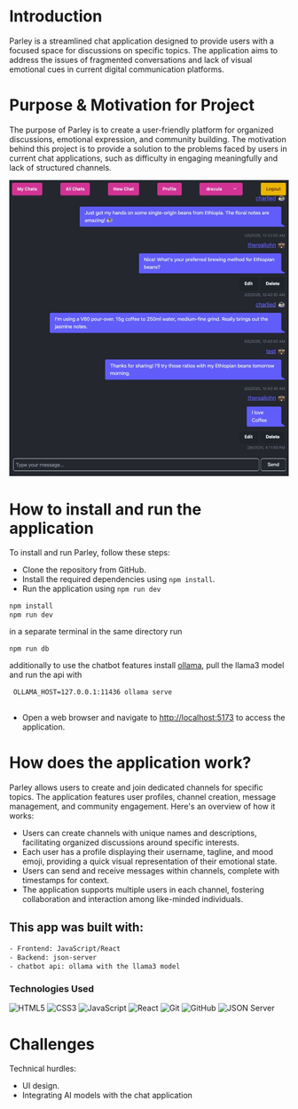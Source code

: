 # Introduction
Parley is a streamlined chat application designed to provide users with a focused space for discussions on specific topics. The application aims to address the issues of fragmented conversations and lack of visual emotional cues in current digital communication platforms.

# Purpose & Motivation for Project
The purpose of Parley is to create a user-friendly platform for organized discussions, emotional expression, and community building. The motivation behind this project is to provide a solution to the problems faced by users in current chat applications, such as difficulty in engaging meaningfully and lack of structured channels.

![Welcome Screen](./public/screenshots/parley.jpeg)

# How to install and run the application
To install and run Parley, follow these steps:
* Clone the repository from GitHub.
* Install the required dependencies using `npm install`.
* Run the application using `npm run dev` 
```
npm install
npm run dev

```
in a separate terminal in the same directory run
```
npm run db

```
additionally to use the chatbot features
install [ollama](https://ollama.com/), pull the llama3 model and run the api with
```
 OLLAMA_HOST=127.0.0.1:11436 ollama serve


```
* Open a web browser and navigate to [http://localhost:5173](http://localhost:5173) to access the application.

# How does the application work?
Parley allows users to create and join dedicated channels for specific topics. The application features user profiles, channel creation, message management, and community engagement. Here's an overview of how it works:
* Users can create channels with unique names and descriptions, facilitating organized discussions around specific interests.
* Each user has a profile displaying their username, tagline, and mood emoji, providing a quick visual representation of their emotional state.
* Users can send and receive messages within channels, complete with timestamps for context.
* The application supports multiple users in each channel, fostering collaboration and interaction among like-minded individuals.

## This app was built with:
    - Frontend: JavaScript/React
    - Backend: json-server
    - chatbot api: ollama with the llama3 model

### Technologies Used
![HTML5](https://img.shields.io/badge/html5%20-%23E34F26.svg?&style=for-the-badge&logo=html5&logoColor=white) 
![CSS3](https://img.shields.io/badge/css3%20-%231572B6.svg?&style=for-the-badge&logo=css3&logoColor=white) 
![JavaScript](https://img.shields.io/badge/javascript%20-%23323330.svg?&style=for-the-badge&logo=javascript&logoColor=%23F7DF1E) 
![React](https://img.shields.io/badge/react%20-%2320232a.svg?&style=for-the-badge&logo=react&logoColor=%2361DAFB) 
![Git](https://img.shields.io/badge/git%20-%23F05033.svg?&style=for-the-badge&logo=git&logoColor=white) 
![GitHub](https://img.shields.io/badge/github%20-%23121011.svg?&style=for-the-badge&logo=github&logoColor=white) 
![JSON Server](https://img.shields.io/badge/JSON_Server%20-%232a2e2a.svg?&style=for-the-badge&logo=JSON&logoColor=white) 


# Challenges

Technical hurdles:

- UI design.
- Integrating AI models with the chat application

